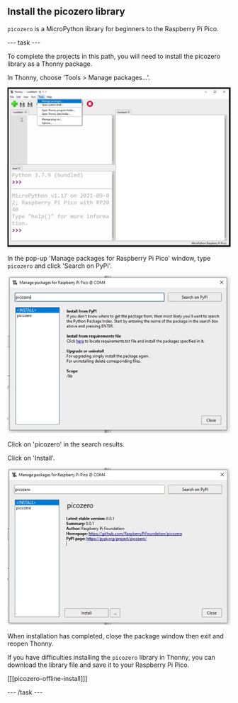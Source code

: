 ## Install the picozero library

`picozero` is a MicroPython library for beginners to the Raspberry Pi Pico. 

--- task ---

To complete the projects in this path, you will need to install the picozero library as a Thonny package.

In Thonny, choose 'Tools > Manage packages...'.

![The Thonny Tools menu with Manage packages highlighted.](images/thonny-manage-packages.jpg)

In the pop-up 'Manage packages for Raspberry Pi Pico' window, type `picozero` and click 'Search on PyPi'.

![Thonny plugins search results showing picozero.](images/thonny-packages-picozero.jpg)

Click on 'picozero' in the search results. 

Click on 'Install'.

![The picozero information with 'Install' button highlighted.](images/thonny-install-package.jpg)

When installation has completed, close the package window then exit and reopen Thonny.

If you have difficulties installing the `picozero` library in Thonny, you can download the library file and save it to your Raspberry Pi Pico. 

[[[picozero-offline-install]]]

--- /task ---


